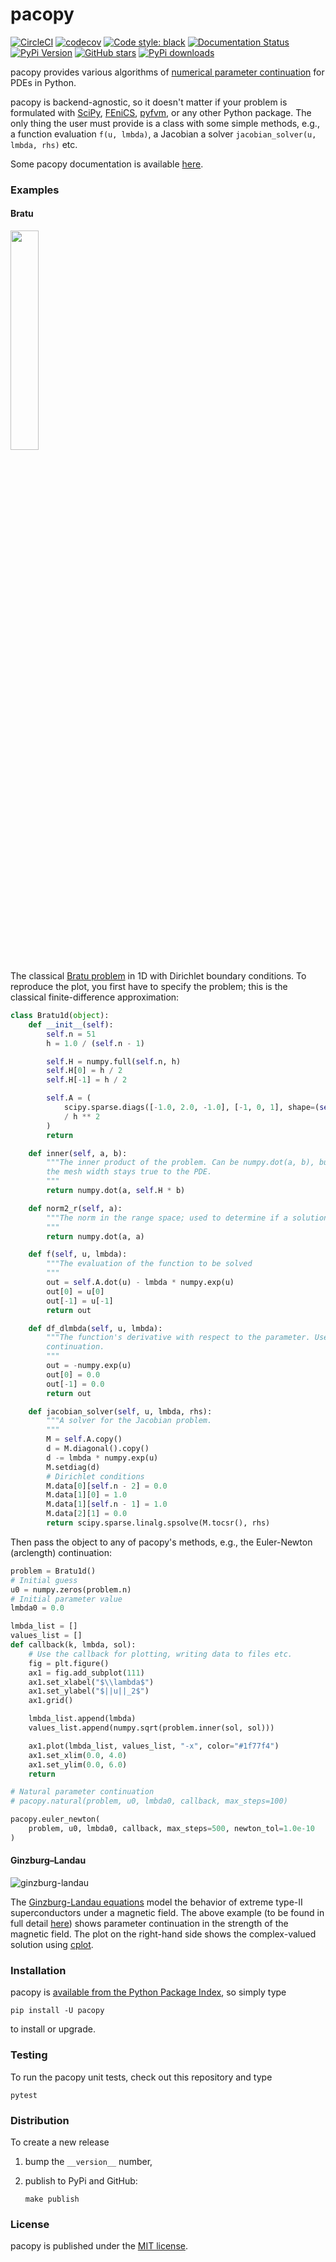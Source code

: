 # pacopy

[![CircleCI](https://img.shields.io/circleci/project/github/nschloe/pacopy/master.svg)](https://circleci.com/gh/nschloe/pacopy/tree/master)
[![codecov](https://img.shields.io/codecov/c/github/nschloe/pacopy.svg)](https://codecov.io/gh/nschloe/pacopy)
[![Code style: black](https://img.shields.io/badge/code%20style-black-000000.svg)](https://github.com/psf/black)
[![Documentation Status](https://readthedocs.org/projects/pacopy/badge/?version=latest)](https://pacopy.readthedocs.org/en/latest/?badge=latest)
[![PyPi Version](https://img.shields.io/pypi/v/pacopy.svg)](https://pypi.org/project/pacopy)
[![GitHub stars](https://img.shields.io/github/stars/nschloe/pacopy.svg?logo=github&label=Stars&logoColor=white)](https://github.com/nschloe/pacopy)
[![PyPi downloads](https://img.shields.io/pypi/dm/pacopy.svg?style=flat-square)](https://pypistats.org/packages/pacopy)

pacopy provides various algorithms of [numerical parameter
continuation](https://en.wikipedia.org/wiki/Numerical_continuation) for PDEs in Python.

pacopy is backend-agnostic, so it doesn't matter if your problem is formulated with
[SciPy](https://www.scipy.org/), [FEniCS](https://fenicsproject.org/),
[pyfvm](https://github.com/nschloe/pyfvm), or any other Python package. The only thing
the user must provide is a class with some simple methods, e.g., a function evaluation
`f(u, lmbda)`, a Jacobian a solver `jacobian_solver(u, lmbda, rhs)` etc.

Some pacopy documentation is available [here](https://pacopy.readthedocs.org/en/latest/?badge=latest).


### Examples

#### Bratu

<img src="https://nschloe.github.io/pacopy/bratu1d.png" width="30%">

The classical [Bratu
problem](https://en.wikipedia.org/wiki/Liouville%E2%80%93Bratu%E2%80%93Gelfand_equation)
in 1D with Dirichlet boundary conditions. To reproduce the plot, you first have to
specify the problem; this is the classical finite-difference approximation:
```python
class Bratu1d(object):
    def __init__(self):
        self.n = 51
        h = 1.0 / (self.n - 1)

        self.H = numpy.full(self.n, h)
        self.H[0] = h / 2
        self.H[-1] = h / 2

        self.A = (
            scipy.sparse.diags([-1.0, 2.0, -1.0], [-1, 0, 1], shape=(self.n, self.n))
            / h ** 2
        )
        return

    def inner(self, a, b):
        """The inner product of the problem. Can be numpy.dot(a, b), but factoring in
        the mesh width stays true to the PDE.
        """
        return numpy.dot(a, self.H * b)

    def norm2_r(self, a):
        """The norm in the range space; used to determine if a solution has been found.
        """
        return numpy.dot(a, a)

    def f(self, u, lmbda):
        """The evaluation of the function to be solved
        """
        out = self.A.dot(u) - lmbda * numpy.exp(u)
        out[0] = u[0]
        out[-1] = u[-1]
        return out

    def df_dlmbda(self, u, lmbda):
        """The function's derivative with respect to the parameter. Used in Euler-Newton
        continuation.
        """
        out = -numpy.exp(u)
        out[0] = 0.0
        out[-1] = 0.0
        return out

    def jacobian_solver(self, u, lmbda, rhs):
        """A solver for the Jacobian problem.
        """
        M = self.A.copy()
        d = M.diagonal().copy()
        d -= lmbda * numpy.exp(u)
        M.setdiag(d)
        # Dirichlet conditions
        M.data[0][self.n - 2] = 0.0
        M.data[1][0] = 1.0
        M.data[1][self.n - 1] = 1.0
        M.data[2][1] = 0.0
        return scipy.sparse.linalg.spsolve(M.tocsr(), rhs)
```
Then pass the object to any of pacopy's methods, e.g., the Euler-Newton (arclength)
continuation:
```python
problem = Bratu1d()
# Initial guess
u0 = numpy.zeros(problem.n)
# Initial parameter value
lmbda0 = 0.0

lmbda_list = []
values_list = []
def callback(k, lmbda, sol):
    # Use the callback for plotting, writing data to files etc.
    fig = plt.figure()
    ax1 = fig.add_subplot(111)
    ax1.set_xlabel("$\\lambda$")
    ax1.set_ylabel("$||u||_2$")
    ax1.grid()

    lmbda_list.append(lmbda)
    values_list.append(numpy.sqrt(problem.inner(sol, sol)))

    ax1.plot(lmbda_list, values_list, "-x", color="#1f77f4")
    ax1.set_xlim(0.0, 4.0)
    ax1.set_ylim(0.0, 6.0)
    return

# Natural parameter continuation
# pacopy.natural(problem, u0, lmbda0, callback, max_steps=100)

pacopy.euler_newton(
    problem, u0, lmbda0, callback, max_steps=500, newton_tol=1.0e-10
)
```


#### Ginzburg–Landau

![ginzburg-landau](https://nschloe.github.io/pacopy/ginzburg-landau.gif)

The [Ginzburg-Landau
equations](https://en.wikipedia.org/wiki/Ginzburg%E2%80%93Landau_theory) model the
behavior of extreme type-II superconductors under a magnetic field. The above example
(to be found in full detail
[here](https://github.com/nschloe/pacopy/blob/master/test/test_ginzburg_landau.py))
shows parameter continuation in the strength of the magnetic field. The plot on the
right-hand side shows the complex-valued solution using
[cplot](https://github.com/nschloe/cplot).


### Installation

pacopy is [available from the Python Package
Index](https://pypi.org/project/pacopy/), so simply type
```
pip install -U pacopy
```
to install or upgrade.

### Testing

To run the pacopy unit tests, check out this repository and type
```
pytest
```

### Distribution

To create a new release

1. bump the `__version__` number,

2. publish to PyPi and GitHub:
    ```
    make publish
    ```

### License

pacopy is published under the [MIT license](https://en.wikipedia.org/wiki/MIT_License).
